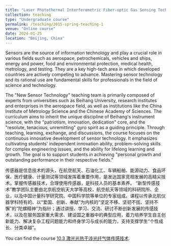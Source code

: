 ```yaml
---
title: "Laser Photothermal Interferometric Fiber-optic Gas Sensing Technology 激光光热干涉光纤气体传感技术"
collection: teaching
type: "Undergraduate course"
permalink: /teaching/2015-spring-teaching-1
venue: "Online course"
date: 2024-01-25
location: "Beijing, China"
---
```

Sensors are the source of information technology and play a crucial role in various fields such as aerospace, petrochemicals, vehicles and ships, energy and power, food and environmental protection, medical health, metrology, and testing. They are a key high-tech area in which developed countries are actively competing to advance. Mastering sensor technology and its rational use are fundamental skills for professionals in the field of science and technology.

The "New Sensor Technology" teaching team is primarily composed of experts from universities such as Beihang University, research institutes and enterprises in the aerospace field, as well as institutions like the China Institute of Metrology Science and the Chinese Academy of Sciences. The curriculum aims to inherit the unique discipline of Beihang's instrument science, with the "patriotism, innovation, dedication" core, and the "resolute, tenacious, unremitting" gyro spirit as a guiding principle. Through teaching, learning, exchange, and discussions, the course focuses on the continuous innovative development of sensor technology. It emphasizes cultivating students' independent innovation ability, problem-solving skills for complex engineering issues, and the ability for lifelong learning and growth. The goal is to support students in achieving "personal growth and outstanding performance in their respective fields."

传感器是信息技术的源头，在航空航天、石油化工、车辆船舶、能源动力、食品环保、医疗健康、计量测试等领域发挥着重要作用，是发达国家竞相发展的高精尖技术。掌握传感器技术，合理使用传感器，是科技人员的基本素养。 “新型传感技术”教学团队主要由北京航空航天大学等高校，航空航天等领域的科研院所、企业，以及中国计量科学研究院、中国科学院等单位的专家组成。课程以传承北航仪器学科特有的、以“爱国、创新、奉献”为内核的“坚定不移、坚韧不拔、坚持不懈”的“陀螺精神”为指针；通过讲授、学习、交流、研讨不断创新发展的传感技术，以及在服务国家重大需求、建设国之重器中的典型应用，着力培养学生自主创新能力、解决复杂工程问题能力和终身学习与成长的能力，支持支撑学生“个性成长、分类卓越”。

You can find the course [10.3 激光光热干涉光纤气体传感技术](https://www.xuetangx.com/course/buaaP0804st/19086460).

